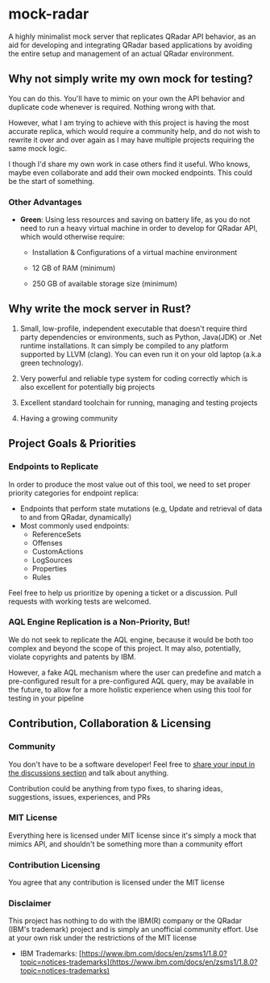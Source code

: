 # mock-radar

A highly minimalist mock server that replicates QRadar API behavior, as an aid for developing and integrating QRadar based applications by avoiding the entire setup and management of an actual QRadar environment.

## Why not simply write my own mock for testing?

You can do this. You'll have to mimic on your own the API behavior and duplicate code whenever is required. Nothing wrong with that.

However, what I am trying to achieve with this project is having the most accurate replica, which would require a community help, and do not wish to rewrite it over and over again as I may have multiple projects requiring the same mock logic.

I though I'd share my own work in case others find it useful. Who knows, maybe even collaborate and add their own mocked endpoints. This could be the start of something.

### Other Advantages

- __Green__: Using less resources and saving on battery life, as you do not need to run a heavy virtual machine in order to develop for QRadar API, which would otherwise require:
  - Installation & Configurations of a virtual machine environment

  - 12 GB of RAM (minimum)
  - 250 GB of available storage size (minimum)

## Why write the mock server in Rust?

1. Small, low-profile, independent executable that doesn't require third party dependencies or environments, such as Python, Java(JDK) or .Net runtime installations. It can simply be compiled to any platform supported by LLVM (clang). You can even run it on your old laptop (a.k.a green technology).

2. Very powerful and reliable type system for coding correctly which is also excellent for potentially big projects

3. Excellent standard toolchain for running, managing and testing projects

4. Having a growing community

## Project Goals & Priorities

### Endpoints to Replicate

In order to produce the most value out of this tool, we need to set proper priority categories for endpoint replica: 

  - Endpoints that perform state mutations (e.g, Update and retrieval of data to and from QRadar, dynamically)
  - Most commonly used endpoints:
    - ReferenceSets
    - Offenses
    - CustomActions
    - LogSources
    - Properties
    - Rules

  Feel free to help us prioritize by opening a ticket or a discussion. Pull requests with working tests are welcomed.

### AQL Engine Replication is a Non-Priority, But!

We do not seek to replicate the AQL engine, because it would be both too complex and beyond the scope of this project. It may also, potentially, violate copyrights and patents by IBM. 

However, a fake AQL mechanism where the user can predefine and match a pre-configured result for a pre-configured AQL query, may be available in the future, to allow for a more holistic experience when using this tool for testing in your pipeline

###



## Contribution, Collaboration & Licensing

### Community

You don't have to be a software developer! Feel free to [share your input in the discussions section](https://github.com/DK26/mock-radar/discussions/) and talk about anything.

Contribution could be anything from typo fixes, to sharing ideas, suggestions, issues, experiences, and PRs

### MIT License

Everything here is licensed under MIT license since it's simply a mock that mimics API, and shouldn't be something more than a community effort

### Contribution Licensing

You agree that any contribution is licensed under the MIT license

### Disclaimer

This project has nothing to do with the IBM(R) company or the QRadar (IBM's trademark) project and is simply an unofficial community effort. Use at your own risk under the restrictions of the MIT license

- IBM Trademarks: [https://www.ibm.com/docs/en/zsms1/1.8.0?topic=notices-trademarks](https://www.ibm.com/docs/en/zsms1/1.8.0?topic=notices-trademarks)  
